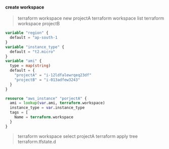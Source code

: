

#### create workspace

> terraform workspace new projectA
> terraform workspace list
> terraform workspace projectB


```variables.tf
variable "region" {
  default = "ap-south-1
}
variable "instance_type" {
  default = "t2.micro"
}
variable "ami" {
  type = map(string)
  default = {
    "projectA" = "i-12ldfalewrqeq23df"
    "projectB" = "i-013adfew3243"
  }
}
```

```main.tf
resource "aws_instance" "porjectA" {
  ami = lookup(var.ami, terraform.workspace)
  instance_type = var.instance_type
  tags = [
    Name = terraform.workspace
  }
}
```
> terraform workspace select projectA
> terraform apply
> tree terraform.tfstate.d
> 
